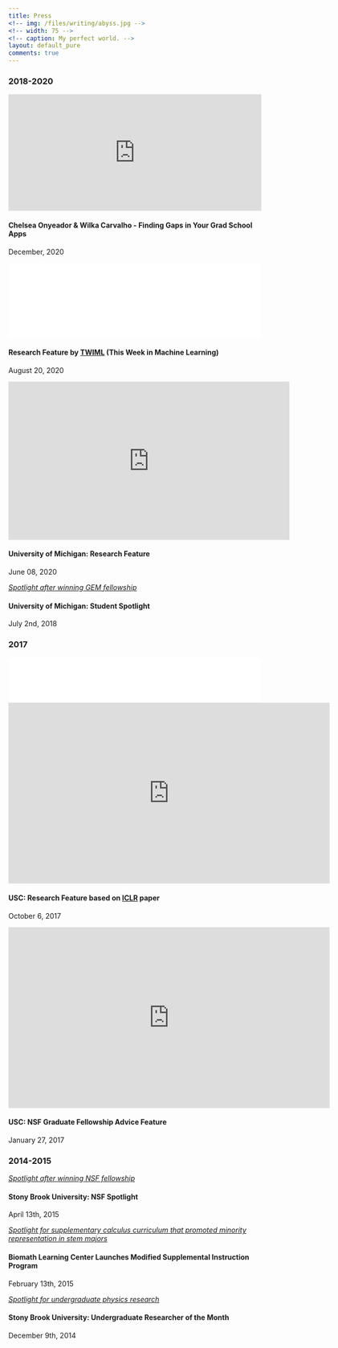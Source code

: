 ```yaml
---
title: Press
<!-- img: /files/writing/abyss.jpg -->
<!-- width: 75 -->
<!-- caption: My perfect world. -->
layout: default_pure
comments: true
---
```


<!-- <div class="container">
  <div class="row">
    <div class="col-lg-12 text-center">
      <div id="projects"><h1 class="section-heading">Press</h1></div>
    </div>
  </div>
</div>
 -->
<!-- -------------------------- -->
<!-- --------- 2020  -------- -->
<!-- -------------------------- -->
<section class="bg-white" id="portfolio">
<div class="container">
<div class="row">
  <div class="col-lg-12 text-center">
    <div id="projects"><h3 class="section-heading">2018-2020</h3></div>
  </div>

<div class="col-md-6 col-sm-6 portfolio-item">
  <div class="embed-responsive embed-responsive-16by9">
    <iframe src="https://open.spotify.com/embed-podcast/episode/5PgoQXdfLGAUyxBzibnY5b" width="100%" height="232" frameborder="0" allowtransparency="true" allow="encrypted-media"></iframe>
  </div>
  <div class="portfolio-caption">
    <h4>Chelsea Onyeador & Wilka Carvalho - Finding Gaps in Your Grad School Apps</h4>
    <p class="text-muted">December, 2020</p>
  </div>
</div>



<div class="col-md-6 col-sm-6 portfolio-item">
  <div class="embed-responsive embed-responsive-16by9">
    <iframe style="border: none" src="//html5-player.libsyn.com/embed/episode/id/15691472/height/90/theme/custom/thumbnail/no/direction/backward/render-playlist/no/custom-color/3e85b1/" width="100%" scrolling="no"  allowfullscreen webkitallowfullscreen mozallowfullscreen oallowfullscreen msallowfullscreen></iframe>
  </div>
  <div class="portfolio-caption">
    <h4>Research Feature by <a href="https://twimlai.com/">TWIML</a> (This Week in Machine Learning)</h4>
    <p class="text-muted">August 20, 2020</p>
  </div>
</div>


<div class="col-md-6 col-sm-6 portfolio-item">
  <div class="embed-responsive embed-responsive-16by9">
  <iframe width="560" height="315" src="https://www.youtube.com/embed/o2S7kRrdzm4" frameborder="0" allow="accelerometer; autoplay; clipboard-write; encrypted-media; gyroscope; picture-in-picture" allowfullscreen></iframe>
  </div>
  <div class="portfolio-caption">
    <h4>University of Michigan: Research Feature</h4>
    <p class="text-muted">June 08, 2020</p>
  </div>
</div>


<div class="col-md-6 col-sm-6 portfolio-item">
  <a class="portfolio-link" data-toggle="modal" href="https://news.engin.umich.edu/2018/07/exploring-the-source-of-social-stereotypes/">
  <div class="portfolio-hover">
  <div class="portfolio-hover-content">
    <i class="fa fa-plus fa-3x">Spotlight after winning GEM fellowship</i>
  </div>
  </div>
    <img class="img-fluid" src="{{ site.baseurl }}/main-pages/press-photos/mich-spotlight.png" alt="">
  </a>
  <div class="portfolio-caption">
    <h4>University of Michigan: Student Spotlight </h4>
    <p class="text-muted">July 2nd, 2018</p>
  </div>
</div>


</div>
</div>
</section>









<!-- -------------------------- -->
<!-- --------- 2017  -------- -->
<!-- -------------------------- -->
<section class="bg-light" id="portfolio">
<div class="container">
<div class="row">
  <div class="col-lg-12 text-center">
    <div id="projects"><h3 class="section-heading">2017</h3></div>
  </div>



<div class="col-md-6 col-sm-6 portfolio-item">
  <div class="embed-responsive embed-responsive-16by9">
    <iframe style="border: none" src="//html5-player.libsyn.com/embed/episode/id/15691472/height/90/theme/custom/thumbnail/no/direction/backward/render-playlist/no/custom-color/3e85b1/" height="90" width="100%" scrolling="no"  allowfullscreen webkitallowfullscreen mozallowfullscreen oallowfullscreen msallowfullscreen></iframe><iframe src="https://player.vimeo.com/video/237158594?color=6485b5&title=0&byline=0&portrait=0" width="640" height="360" frameborder="0" allow="autoplay; fullscreen" allowfullscreen></iframe>
  </div>
  <div class="portfolio-caption">
    <h4>USC: Research Feature based on <a href="{{ site.baseurl }}/research/2017/04/23/vrada/">ICLR</a> paper</h4>
    <p class="text-muted">October 6, 2017</p>
  </div>
</div>


<div class="col-md-6 col-sm-6 portfolio-item">
  <div class="embed-responsive embed-responsive-16by9">
    <iframe src="https://player.vimeo.com/video/201249395?color=6485b5&title=0&byline=0&portrait=0" width="640" height="360" frameborder="0" allow="autoplay; fullscreen" allowfullscreen></iframe>
  </div>
  <div class="portfolio-caption">
    <h4>USC: NSF Graduate Fellowship Advice Feature</h4>
    <p class="text-muted">January 27, 2017</p>
  </div>
</div>


</div>
</div>
</section>








<!-- -------------------------- -->
<!-- --------- 2025  -------- -->
<!-- -------------------------- -->
<section class="bg-white" id="portfolio">
<div class="container">
<div class="row">
  <div class="col-lg-12 text-center">
    <div id="projects"><h3 class="section-heading">2014-2015</h3></div>
  </div>

<!-- NSF Fellowship -->
<div class="col-md-6 portfolio-item">
<a class="portfolio-link" data-toggle="modal" href="https://news.stonybrook.edu/student-spotlight/2015-nsf-graduate-research-fellow-wilka-carvalho-2/">
<div class="portfolio-hover">
<div class="portfolio-hover-content">
  <i class="fa fa-plus fa-3x">Spotlight after winning NSF fellowship</i>
</div>
</div>
  <img class="img-fluid" src="{{ site.baseurl }}/main-pages/press-photos/stony-nsf.png" alt="">
</a>
<div class="portfolio-caption">
  <h4>Stony Brook University: NSF Spotlight</h4>
  <p class="text-muted">April 13th, 2015</p>
</div>
</div>

<!-- Biomath Learning Center -->
<div class="col-md-6 portfolio-item">
<a class="portfolio-link" data-toggle="modal" href="https://wcarvalho.github.io/files/cie_biomath.pdf">
<div class="portfolio-hover">
<div class="portfolio-hover-content">
  <i class="fa fa-plus fa-3x">Spotlight for supplementary calculus curriculum that promoted minority representation in stem majors</i>
</div>
</div>
  <center>
    <img class="img-fluid" src="{{ site.baseurl }}/main-pages/press-photos/stony-biomath.png" alt="">
  </center>
</a>
<div class="portfolio-caption">
  <h4>Biomath Learning Center Launches Modified Supplemental Instruction Program</h4>
  <p class="text-muted">February 13th, 2015</p>
</div>
</div>


<!-- URECA Feature -->
<div class="col-lg-12 portfolio-item">
<a class="portfolio-link" data-toggle="modal" href="https://news.stonybrook.edu/homespotlight/ureca-researcher-of-the-month-wilka-carvalho-2/">
<div class="portfolio-hover">
<div class="portfolio-hover-content">
  <i class="fa fa-plus fa-3x">Spotlight for undergraduate physics research</i>
</div>
</div>
  <img class="img-fluid" src="{{ site.baseurl }}/main-pages/press-photos/stony-ureca.png" alt="">
</a>
<div class="portfolio-caption">
  <h4>Stony Brook University: Undergraduate Researcher of the Month</h4>
  <p class="text-muted">December 9th, 2014</p>
</div>
</div>


</div>
</div>
</section>